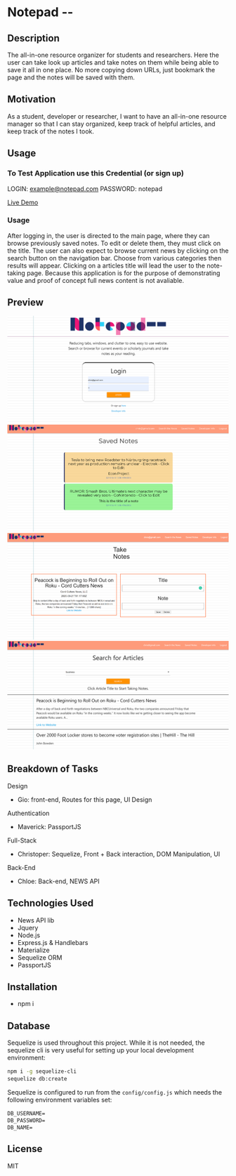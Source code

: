 # Notepad --

## Description
The all-in-one resource organizer for students and researchers. Here the user can take look up articles and take notes on them while being able to save it all in one place. No more copying down URLs, just bookmark the page and the notes will be saved with them.

## Motivation
As a student, developer or researcher, I want to have an all-in-one resource manager so that I can stay organized, keep track of helpful articles, and keep track of the notes I took. 

## Usage

### To Test Application use this Credential (or sign up)
LOGIN: example@notepad.com
PASSWORD: notepad

[Live Demo](https://oscarcat.herokuapp.com/)

### Usage
After logging in, the user is directed to the main page, where they can browse previously saved notes. To edit or delete them, they must click on the 
title. The user can also expect to browse current news by clicking on the search button on the navigation bar. Choose from various categories then results will appear. Clicking on a articles title will lead the user to the note-taking page. Because this application is for the purpose of demonstrating value and proof of concept full news content is not avaliable. 

## Preview
<img src="./Screenshots/login.png" alt="Notepad--">
<img src="./Screenshots/notes.png" alt="Notepad--">
<img src="./Screenshots/edit.png" alt="Notepad--">
<img src="./Screenshots/search.png" alt="Notepad--">

## Breakdown of Tasks
Design
 - Gio: front-end, Routes for this page, UI Design

Authentication
 - Maverick: PassportJS 

Full-Stack
 - Christoper: Sequelize, Front + Back interaction, DOM Manipulation, UI

Back-End
 - Chloe: Back-end, NEWS API

## Technologies Used
 - News API lib
 - Jquery
 - Node.js
 - Express.js & Handlebars
 - Materialize
 - Sequelize ORM
 - PassportJS

## Installation
 - npm i

## Database
Sequelize is used throughout this project. While it is not needed, the sequelize cli is very useful for setting up your local development environment:

```bash
npm i -g sequelize-cli
sequelize db:create
```

Sequelize is configured to run from the `config/config.js` which needs the following environment variables set:

```
DB_USERNAME=
DB_PASSWORD=
DB_NAME=
```

## License
MIT 
